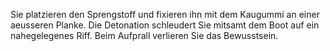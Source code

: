 Sie platzieren den Sprengstoff und fixieren ihn mit dem Kaugummi an einer aeusseren Planke. Die Detonation schleudert Sie mitsamt dem Boot auf ein nahegelegenes Riff. Beim Aufprall verlieren Sie das Bewusstsein.